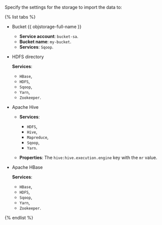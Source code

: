 Specify the settings for the storage to import the data to:

{% list tabs %}

- Bucket {{ objstorage-full-name }}

   * **Service account**: `bucket-sa`.
   * **Bucket name**: `my-bucket`.
   * **Services**: `Sqoop`.

- HDFS directory

   **Services**:

   * `HBase`,
   * `HDFS`,
   * `Sqoop`,
   * `Yarn`,
   * `Zookeeper`.

- Apache Hive

   * **Services**:

      * `HDFS`,
      * `Hive`,
      * `Mapreduce`,
      * `Sqoop`,
      * `Yarn`.

   * **Properties**: The `hive:hive.execution.engine` key with the `mr` value.

- Apache HBase

   **Services**:

   * `HBase`,
   * `HDFS`,
   * `Sqoop`,
   * `Yarn`,
   * `Zookeeper`.

{% endlist %}
